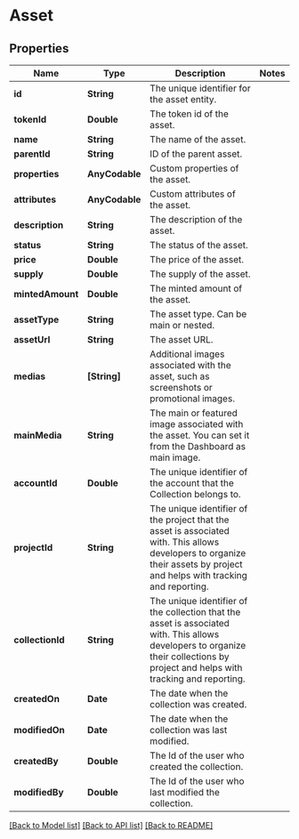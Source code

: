 # Asset

## Properties
Name | Type | Description | Notes
------------ | ------------- | ------------- | -------------
**id** | **String** | The unique identifier for the asset entity. | 
**tokenId** | **Double** | The token id of the asset. | 
**name** | **String** | The name of the asset. | 
**parentId** | **String** | ID of the parent asset. | 
**properties** | **AnyCodable** | Custom properties of the asset. | 
**attributes** | **AnyCodable** | Custom attributes of the asset. | 
**description** | **String** | The description of the asset. | 
**status** | **String** | The status of the asset. | 
**price** | **Double** | The price of the asset. | 
**supply** | **Double** | The supply of the asset. | 
**mintedAmount** | **Double** | The minted amount of the asset. | 
**assetType** | **String** | The asset type. Can be main or nested. | 
**assetUrl** | **String** | The asset URL. | 
**medias** | **[String]** | Additional images associated with the asset, such as screenshots or promotional images. | 
**mainMedia** | **String** | The main or featured image associated with the asset. You can set it from the Dashboard as main image. | 
**accountId** | **Double** | The unique identifier of the account that the Collection belongs to. | 
**projectId** | **String** | The unique identifier of the project that the asset is associated with. This allows developers to organize their assets by project and helps with tracking and reporting. | 
**collectionId** | **String** | The unique identifier of the collection that the asset is associated with. This allows developers to organize their collections by project and helps with tracking and reporting. | 
**createdOn** | **Date** | The date when the collection was created. | 
**modifiedOn** | **Date** | The date when the collection was last modified. | 
**createdBy** | **Double** | The Id of the user who created the collection. | 
**modifiedBy** | **Double** | The Id of the user who last modified the collection. | 

[[Back to Model list]](../README.md#documentation-for-models) [[Back to API list]](../README.md#documentation-for-api-endpoints) [[Back to README]](../README.md)


